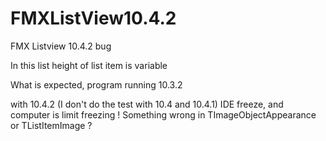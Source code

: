 # FMXListView10.4.2
FMX Listview 10.4.2 bug

In this list height of list item is variable

What is expected, program running  10.3.2 
<image>
  
with 10.4.2 (I don't do the test with 10.4 and 10.4.1) IDE freeze, and computer is limit freezing !
Something wrong in TImageObjectAppearance or TListItemImage ? 

